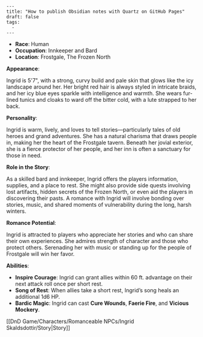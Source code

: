 ```
---
title: "How to publish Obsidian notes with Quartz on GitHub Pages"
draft: false
tags:
  - 
---
```
- **Race**: Human
- **Occupation**: Innkeeper and Bard
- **Location**: Frostgale, The Frozen North

**Appearance**:

Ingrid is 5'7", with a strong, curvy build and pale skin that glows like the icy landscape around her. Her bright red hair is always styled in intricate braids, and her icy blue eyes sparkle with intelligence and warmth. She wears fur-lined tunics and cloaks to ward off the bitter cold, with a lute strapped to her back.

**Personality**:

Ingrid is warm, lively, and loves to tell stories—particularly tales of old heroes and grand adventures. She has a natural charisma that draws people in, making her the heart of the Frostgale tavern. Beneath her jovial exterior, she is a fierce protector of her people, and her inn is often a sanctuary for those in need.

**Role in the Story**:

As a skilled bard and innkeeper, Ingrid offers the players information, supplies, and a place to rest. She might also provide side quests involving lost artifacts, hidden secrets of the Frozen North, or even aid the players in discovering their pasts. A romance with Ingrid will involve bonding over stories, music, and shared moments of vulnerability during the long, harsh winters.

**Romance Potential**:

Ingrid is attracted to players who appreciate her stories and who can share their own experiences. She admires strength of character and those who protect others. Serenading her with music or standing up for the people of Frostgale will win her favor.

**Abilities**:

- **Inspire Courage**: Ingrid can grant allies within 60 ft. advantage on their next attack roll once per short rest.
- **Song of Rest**: When allies take a short rest, Ingrid’s song heals an additional 1d6 HP.
- **Bardic Magic**: Ingrid can cast **Cure Wounds**, **Faerie Fire**, and **Vicious Mockery**.

[[DnD Game/Characters/Romanceable NPCs/Ingrid Skaldsdottir/Story|Story]]